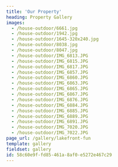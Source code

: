 ```yaml
---
title: 'Our Property'
heading: Property Gallery
images:
  - /house-outdoor/6661.jpg
  - /house-outdoor/1942.jpg
  - /house-outdoor/1645-320x240.jpg
  - /house-outdoor/8038.jpg
  - /house-outdoor/8047.jpg
  - /house-outdoor/IMG_6813.JPG
  - /house-outdoor/IMG_6815.JPG
  - /house-outdoor/IMG_6817.JPG
  - /house-outdoor/IMG_6857.JPG
  - /house-outdoor/IMG_6860.JPG
  - /house-outdoor/IMG_6863.JPG
  - /house-outdoor/IMG_6865.JPG
  - /house-outdoor/IMG_6867.JPG
  - /house-outdoor/IMG_6876.JPG
  - /house-outdoor/IMG_6884.JPG
  - /house-outdoor/IMG_6885.JPG
  - /house-outdoor/IMG_6889.JPG
  - /house-outdoor/IMG_6891.JPG
  - /house-outdoor/IMG_7020.JPG
  - /house-outdoor/IMG_7022.JPG
page_url: /gallery/lakefront-fun
template: gallery
fieldset: gallery
id: 58c60e9f-fd85-461a-8af0-e5272e467c29
---
```

